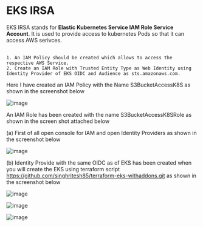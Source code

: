 # EKS IRSA

EKS IRSA stands for **Elastic Kubernetes Service IAM Role Service Account**. It is used to provide access to kubernetes Pods so that it can access AWS serivces.
<br> <br/>
```
1. An IAM Policy should be created which allows to access the respective AWS Service.
2. Create an IAM Role with Trusted Entity Type as Web Identity using Identity Provider of EKS OIDC and Audience as sts.amazonaws.com. 
```
Here I have created an IAM Policy with the Name S3BucketAccessK8S as shown in the screenshot below

![image](https://github.com/singhritesh85/EKS-Authentication/assets/56765895/9c1c6ca6-62ee-43a8-8650-9d90e8b2c8b7)

An IAM Role has been created with the name S3BucketAccessK8SRole as shown in the screen shot attached below

(a) First of all open console for IAM and open Identity Providers as shown in the screenshot below

![image](https://github.com/singhritesh85/EKS-Authentication/assets/56765895/8d8abf50-6bc2-425b-a55c-f44aedc36dde)

(b) Identity Provide with the same OIDC as of EKS has been created when you will create the EKS using terraform script https://github.com/singhritesh85/terraform-eks-withaddons.git as shown in the screenshot below

![image](https://github.com/singhritesh85/EKS-Authentication/assets/56765895/d3ae0690-18d7-4730-8720-e7bab806e449)

![image](https://github.com/singhritesh85/EKS-Authentication/assets/56765895/387c00c0-4b55-46eb-814a-d24e84c25387)

![image](https://github.com/singhritesh85/EKS-Authentication/assets/56765895/4d5deced-efc1-45dc-9182-52c6e58c8400)





